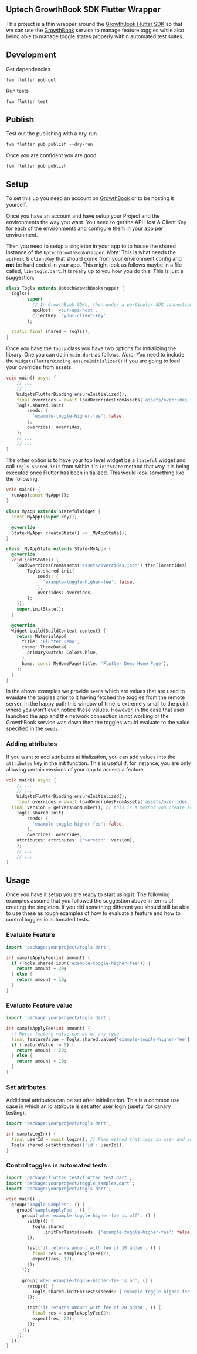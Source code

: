 ## Uptech GrowthBook SDK Flutter Wrapper

This project is a thin wrapper around the [GrowthBook Flutter SDK][] so that we
can use the [GrowthBook][] service to manage feature toggles while also being
able to manage toggle states properly within automated test suites.

## Development

Get dependencies

```
fvm flutter pub get
```

Run tests

```
fvm flutter test
```

## Publish

Test out the publishing with a dry-run.

```
fvm flutter pub publish --dry-run
```

Once you are confident you are good.

```
fvm flutter pub publish
```

## Setup

To set this up you need an account on [GrowthBook][] or to be hosting it
yourself.

Once you have an account and have setup your Project and the environments the
way you want. You need to get the API Host & Client Key for each of the
environments and configure them in your app per environment.

Then you need to setup a singleton in your app to to house the shared instance
of the `UptechGrowthBookWrapper`. *Note:* This is what needs the `apiHost` &
`clientKey` that should come from your environment config and **not** be hard
coded in your app. This might look as follows maybe in a file called,
`lib/togls.dart`. It is really up to you how you do this. This is just a
suggestion.

```dart
class Togls extends UptechGrowthBookWrapper {
  Togls()
      : super(
          // In GrowthBook SDKs, then under a particular SDK connection.
		  apiHost: 'your-api-host',
		  clientKey: 'your-client-key',
        );

  static final shared = Togls();
}
```

Once you have the `Togls` class you have two options for initializing the
library. One you can do in `main.dart` as follows. *Note:* You need to include
the `WidgetsFlutterBinding.ensureInitialized()` if you are going to load your
overrides from assets.

```dart
void main() async {
	// ...
	// ...
	WidgetsFlutterBinding.ensureInitialized();
	final overrides = await loadOverridesFromAssets('assets/overrides.json');
	Togls.shared.init(
		seeds: {
		  'example-toggle-higher-fee': false,
		},
		overrides: overrides,
	);
	// ...
	// ...
}
```

The other option is to have your top level widget be a `Stateful` widget and
call `Togls.shared.init` from within it's `initState` method that way it is
being executed once Flutter has been initialized. This would look something
like the following.

```dart
void main() {
  runApp(const MyApp());
}

class MyApp extends StatefulWidget {
  const MyApp({super.key});

  @override
  State<MyApp> createState() => _MyAppState();
}

class _MyAppState extends State<MyApp> {
  @override
  void initState() {
	loadOverridesFromAssets('assets/overrides.json').then((overrides) {
		Togls.shared.init(
			seeds: {
			  'example-toggle-higher-fee': false,
			},
			overrides: overrides,
		);
	});
    super.initState();
  }

  @override
  Widget build(BuildContext context) {
    return MaterialApp(
      title: 'Flutter Demo',
      theme: ThemeData(
        primarySwatch: Colors.blue,
      ),
      home: const MyHomePage(title: 'Flutter Demo Home Page'),
    );
  }
}
```

In the above examples we provide `seeds` which are values that are used to
evaulate the toggles prior to it having fetched the toggles from the remote
server. In the happy path this window of time is extremely small to the point
where you won't even notice these values. However, in the case that user
launched the app and the network connection is not working or the GrowthBook
service was down then the toggles would evaluate to the value specified in the
`seeds`.

### Adding attributes

If you want to add attributes at itialization, you can add values into the
`attributes` key in the init function. This is useful if, for instance, you are
only allowing certain versions of your app to access a feature.

```dart
void main() async {
	// ...
	// ...
	WidgetsFlutterBinding.ensureInitialized();
	final overrides = await loadOverridesFromAssets('assets/overrides.json');
  final version = getVersionNumber(); // this is a method you create and provide the logic for
	Togls.shared.init(
		seeds: {
		  'example-toggle-higher-fee': false,
		},
		overrides: overrides,
    attributes: attributes: {'version': version},
	);
	// ...
	// ...
}
```

## Usage

Once you have it setup you are ready to start using it. The following examples
assume that you followed the suggestion above in terms of creating the
singleton. If you did something different you should still be able to use these
as rough examples of how to evaluate a feature and how to control toggles in
automated tests.


### Evaluate Feature

```dart
import 'package:yourproject/togls.dart';

int sampleApplyFee(int amount) {
  if (Togls.shared.isOn('example-toggle-higher-fee')) {
    return amount + 20;
  } else {
    return amount + 10;
  }
}
```

### Evaluate Feature value

```dart
import 'package:yourproject/togls.dart';

int sampleApplyFee(int amount) {
  // Note: feature value can be of any type
  final featureValue = Togls.shared.value('example-toggle-higher-fee');
  if (featureValue != 0) {
    return amount + 20;
  } else {
    return amount + 10;
  }
}
```

### Set attributes

Additional attributes can be set after initialization. This is a common use
case in which an id attribute is set after user login (useful for canary
testing).

```dart
import 'package:yourproject/togls.dart';

int sampleLogIn() {
  final userId = await login(); // Fake method that logs in user and gets user id
  Togls.shared.setAttributes({'id': userId});
}
```

### Control toggles in automated tests

```dart
import 'package:flutter_test/flutter_test.dart';
import 'package:yourproject/toggle_samples.dart';
import 'package:yourproject/togls.dart';

void main() {
  group('Toggle Samples', () {
    group('sampleApplyFee', () {
      group('when example-toggle-higher-fee is off', () {
        setUp(() {
          Togls.shared
              .initForTests(seeds: {'example-toggle-higher-fee': false});
        });

        test('it returns amount with fee of 10 added', () {
          final res = sampleApplyFee(2);
          expect(res, 12);
        });
      });

      group('when example-toggle-higher-fee is on', () {
        setUp(() {
          Togls.shared.initForTests(seeds: {'example-toggle-higher-fee': true});
        });

        test('it returns amount with fee of 20 added', () {
          final res = sampleApplyFee(2);
          expect(res, 22);
        });
      });
    });
  });
}
```

[GrowthBook Flutter SDK]: https://github.com/alippo-com/GrowthBook-SDK-Flutter
[GrowthBook]: https://www.growthbook.io
